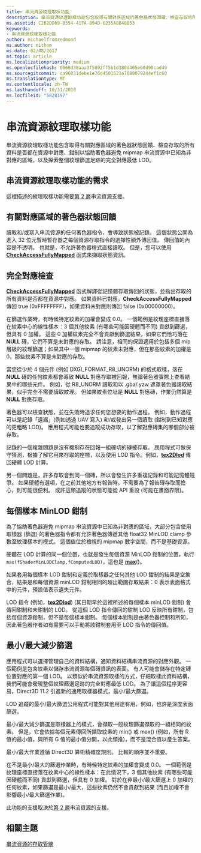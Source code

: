 ```yaml
---
title: 串流資源紋理取樣功能
description: 串流資源紋理取樣功能包含取得有關對應區域的著色器狀態回饋、檢查存取的所有資料是否都在資源中對應、鉗制以協助著色器避免 mipmap 串流資源中已知為非對應的區域，以及探索整個紋理篩選足跡的完全對應最低 LOD。
ms.assetid: C2B2DD69-8354-417A-894D-6235A8B48B53
keywords:
- 串流資源紋理取樣功能
author: michaelfromredmond
ms.author: mithom
ms.date: 02/08/2017
ms.topic: article
ms.localizationpriority: medium
ms.openlocfilehash: 0066d38aaa3f5802ff5b1d380d405e60d90cad49
ms.sourcegitcommit: ca96031debe1e76d4501621a7680079244ef1c60
ms.translationtype: MT
ms.contentlocale: zh-TW
ms.lasthandoff: 10/31/2018
ms.locfileid: "5828197"
---
```

# <a name="streaming-resources-texture-sampling-features"></a>串流資源紋理取樣功能


串流資源紋理取樣功能包含取得有關對應區域的著色器狀態回饋、檢查存取的所有資料是否都在資源中對應、鉗制以協助著色器避免 mipmap 串流資源中已知為非對應的區域，以及探索整個紋理篩選足跡的完全對應最低 LOD。

## <a name="span-idrequirementsofstreamingresourcestexturesamplingfeaturesspanspan-idrequirementsofstreamingresourcestexturesamplingfeaturesspanspan-idrequirementsofstreamingresourcestexturesamplingfeaturesspanrequirements-of-streaming-resources-texture-sampling-features"></a><span id="Requirements_of_streaming_resources_texture_sampling_features"></span><span id="requirements_of_streaming_resources_texture_sampling_features"></span><span id="REQUIREMENTS_OF_STREAMING_RESOURCES_TEXTURE_SAMPLING_FEATURES"></span>串流資源紋理取樣功能的需求


這裡描述的紋理取樣功能需要[第 2 層](tier-2.md)串流資源支援。

## <a name="span-idshaderstatusfeedbackaboutmappedareasspanspan-idshaderstatusfeedbackaboutmappedareasspanspan-idshaderstatusfeedbackaboutmappedareasspanshader-status-feedback-about-mapped-areas"></a><span id="Shader_status_feedback_about_mapped_areas"></span><span id="shader_status_feedback_about_mapped_areas"></span><span id="SHADER_STATUS_FEEDBACK_ABOUT_MAPPED_AREAS"></span>有關對應區域的著色器狀態回饋


讀取和/或寫入串流資源的任何著色器指令，會導致狀態被記錄。 這個狀態公開為進入 32 位元暫時暫存器之每個資源存取指令的選擇性額外傳回值。 傳回值的內容是不透明。 也就是，不允許著色器程式直接讀取。 但是，您可以使用[**CheckAccessFullyMapped**](https://msdn.microsoft.com/library/windows/desktop/dn292083) 函式來擷取狀態資訊。

## <a name="span-idfullymappedcheckspanspan-idfullymappedcheckspanspan-idfullymappedcheckspanfully-mapped-check"></a><span id="Fully_mapped_check"></span><span id="fully_mapped_check"></span><span id="FULLY_MAPPED_CHECK"></span>完全對應檢查


[**CheckAccessFullyMapped**](https://msdn.microsoft.com/library/windows/desktop/dn292083) 函式解譯從記憶體存取傳回的狀態，並指出存取的所有資料是否都在資源中對應。 如果資料已對應，**CheckAccessFullyMapped** 傳回 true (0xFFFFFFFF)，如果資料未對應則傳回 false (0x00000000)。

在篩選作業時，有時候特定紋素的加權會變成 0.0。 一個範例是紋理座標直接落在紋素中心的線性樣本：3 個其他紋素 (有哪些可能因硬體而不同) 貢獻到篩選，但具有 0 加權。 這些 0 加權紋素完全不會貢獻到篩選結果，如果它們恰巧落在 **NULL** 磚，它們不算是未對應的存取。 請注意，相同的保證適用於包括多個 mip 層級的紋理篩選；如果其中一個 mipmap 的紋素未對應，但在那些紋素的加權是 0，那些紋素不算是未對應的存取。

當您從少於 4 個元件 (例如 DXGI\_FORMAT\_R8\_UNORM) 的格式取樣，落在 **NULL** 磚的任何紋素都會導致 **NULL** 對應存取被回報，無論著色器實際上查看結果中的哪些元件。 例如，從 R8\_UNORM 讀取和以 .gba/.yzw 遮罩著色器讀取結果，似乎完全不需要讀取紋理。 但如果紋素位址是 **NULL** 對應磚，作業仍然算是 **NULL** 對應存取。

著色器可以檢查狀態，並在失敗時追求任何您想要的動作過程。 例如，動作過程可以是記錄「遺漏」(例如透過 UAV 寫入) 和/或發出另一個讀取 (鉗制到已知對應的更粗略 LOD)。 應用程式可能也要追蹤成功存取，以了解對應磚集的哪個部分被存取。

記錄的一個複雜問題是沒有機制存在回報一組確切的磚被存取。 應用程式可做保守猜測，根據了解它用來存取的座標，以及使用 LOD 指令。例如，[**tex2Dlod**](https://msdn.microsoft.com/library/windows/desktop/bb509680) 傳回硬體 LOD 計算。

另一個問題是，許多存取會到同一個磚，所以會發生許多重複記錄和可能記憶體競爭。 如果硬體有選項，在之前其他地方有報告時，不需要為了報告磚存取而擔心，則可能很便利。 或許這類追蹤的狀態可能從 API 重設 (可能在畫面界限)。

## <a name="span-idper-sampleminlodclampspanspan-idper-sampleminlodclampspanspan-idper-sampleminlodclampspanper-sample-minlod-clamp"></a><span id="Per-sample_MinLOD_clamp"></span><span id="per-sample_minlod_clamp"></span><span id="PER-SAMPLE_MINLOD_CLAMP"></span>每個樣本 MinLOD 鉗制


為了協助著色器避免 mipmap 串流資源中已知為非對應的區域，大部分包含使用取樣器 (篩選) 的著色器指令都有允許著色器傳遞其他 float32 MinLOD clamp 參數至紋理樣本的模式。 這個值位於檢視的 mipmap 數字空間，而不是基礎資源。

硬體在 LOD 計算的同一個位置，也就是發生每個資源 MinLOD 鉗制的位置，執行` max(fShaderMinLODClamp,fComputedLOD) `，這也是 [**max**](https://msdn.microsoft.com/library/windows/desktop/bb509624)()。

如果套用每個樣本 LOD 鉗制和定義於取樣器之任何其他 LOD 鉗制的結果是空集合，結果是和每個資源 minLOD 鉗制相同的超出範圍存取結果：0 表示表面格式中的元件，預設值表示遺失元件。

LOD 指令 (例如，[**tex2Dlod**](https://msdn.microsoft.com/library/windows/desktop/bb509680)) (其日期早於這裡所述的每個樣本 minLOD 鉗制) 會傳回鉗制和未鉗制的 LOD。 從這個 LOD 指令傳回的鉗制 LOD 反映所有鉗制，包括每個資源鉗制，但不是每個樣本鉗制。 每個樣本鉗制是由著色器控制和所知，因此著色器作者如有需要可以手動將該鉗制套用至 LOD 指令的傳回值。

## <a name="span-idminmaxreductionfilteringspanspan-idminmaxreductionfilteringspanspan-idminmaxreductionfilteringspanminmax-reduction-filtering"></a><span id="Min_Max_reduction_filtering"></span><span id="min_max_reduction_filtering"></span><span id="MIN_MAX_REDUCTION_FILTERING"></span>最小/最大減少篩選


應用程式可以選擇管理自己的資料結構，通知資料結構串流資源的對應外觀。 一個範例是包含紋素以儲存串流資源每個磚資訊的表面。 有人可能會儲存在特定磚位置對應的第一個 LOD。 以類似於串流資源取樣的方式，仔細取樣此資料結構，我們可能會發現整個紋理篩選足跡的完全對應最低 LOD。 為了讓這個程序更容易，Direct3D 11.2 引進新的通用取樣器模式，最小/最大篩選。

LOD 追蹤的最小/最大篩選公用程式可能對其他用途有用，例如，也許是深度表面篩選。

最小/最大減少篩選是取樣器上的模式，會擷取一般紋理篩選擷取的一組相同的紋素。 但是，它會依據每個元素傳回所擷取紋素的 min() 或 max() (例如，所有 R 值的最小值，與所有 G 值的最小值分開，以此類推)，而不是混合值以產生答案。

最小/最大作業遵循 Direct3D 算術精確度規則。 比較的順序並不重要。

在不是最小/最大的篩選作業時，有時候特定紋素的加權會變成 0.0。 一個範例是紋理座標直接落在紋素中心的線性樣本：在此情況下，3 個其他紋素 (有哪些可能因硬體而不同) 貢獻到篩選，但具有 0 加權。 對於在非最小/最大篩選上 0 加權的任何紋素，如果篩選是最小/最大，這些紋素仍然不會貢獻到結果 (而且加權不會影響最小/最大篩選作業)。

此功能的支援取決於[第 2 層](tier-2.md)串流資源的支援。

## <a name="span-idrelated-topicsspanrelated-topics"></a><span id="related-topics"></span>相關主題


[串流資源的存取管線](pipeline-access-to-streaming-resources.md)

 

 




